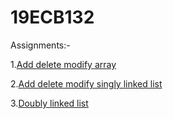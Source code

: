 # 19ECB132

Assignments:-

1.[Add delete modify array](https://github.com/Aagsthya/19ECB132/blob/main/Assingnment_1.c)

2.[Add delete modify singly linked list](https://github.com/Aagsthya/19ECB132/blob/main/Assignment_2.c)

3.[Doubly linked list](https://github.com/Aagsthya/19ECB132/blob/main/Assignment_3.c)
